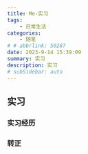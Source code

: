 ```yaml
---
title: Me-实习
tags: 
    - 日常生活
categories: 
    - 随笔
# # abbrlink: 50287
date: 2023-9-14 15:39:09
summary: 实习
description: 实习
# subSidebar: auto
---
```



## 实习



### 实习经历



### 转正
